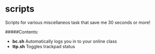 # scripts
Scripts for various miscellaneos task that save me 30 seconds or more!

#####Contents:
* **bc.sh** Automatically logs you in to your online class
* **ttp.sh** Toggles trackpad status 
